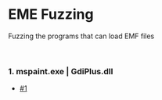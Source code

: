 # EME Fuzzing

Fuzzing the programs that can load EMF files

<br>

### 1. mspaint.exe | GdiPlus.dll
- [#1](https://github.com/by-roj/24_Fuzzing-Practice/blob/main/EMF%20Fuzzing%20%231.md)
